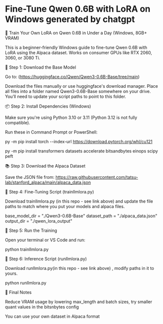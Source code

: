 # Fine-Tune Qwen 0.6B with LoRA on Windows generated by chatgpt
🧠 Train Your Own LoRA on Qwen 0.6B in Under a Day (Windows, 8GB+ VRAM)

This is a beginner-friendly Windows guide to fine-tune Qwen 0.6B with LoRA using the Alpaca dataset. Works on consumer GPUs like RTX 2060, 3060, or 3080 Ti.

📁 Step 1: Download the Base Model

Go to: (https://huggingface.co/Qwen/Qwen3-0.6B-Base/tree/main)

Download the files manually or use huggingface's download manager. Place all files into a folder named Qwen3-0.6B-Base somewhere on your drive.
You’ll need to update your script paths to point to this folder.

📦 Step 2: Install Dependencies (Windows)

Make sure you're using Python 3.10 or 3.11 (Python 3.12 is not fully compatible).

Run these in Command Prompt or PowerShell:

py -m pip install torch --index-url https://download.pytorch.org/whl/cu121

py -m pip install transformers datasets accelerate bitsandbytes einops scipy peft

📚 Step 3: Download the Alpaca Dataset

Save the JSON file from:
https://raw.githubusercontent.com/tatsu-lab/stanford_alpaca/main/alpaca_data.json


🔬 Step 4: Fine-Tuning Script (trainllmlora.py)

Download trainllmlora.py (in this repo - see link above) and update the file paths to match where you put your models and alpaca files.

base_model_dir = "./Qwen3-0.6B-Base"
dataset_path = "./alpaca_data.json"
output_dir = "./qwen_lora_output"

🚀 Step 5: Run the Training

Open your terminal or VS Code and run:

python trainllmlora.py

🧰 Step 6: Inference Script (runllmlora.py)

Download runllmlora.py(in this repo - see link above) , modify paths in it to yours.

python runllmlora.py

🤔 Final Notes

Reduce VRAM usage by lowering max_length and batch sizes, try smaller quant values in the bitsnbytes config

You can use your own dataset in Alpaca format
